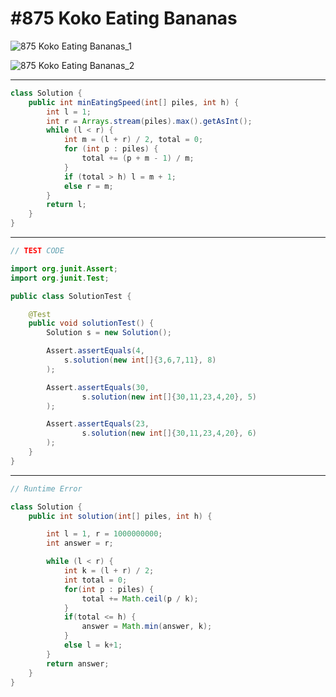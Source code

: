 # #875 Koko Eating Bananas

![875 Koko Eating Bananas_1](https://user-images.githubusercontent.com/64471645/121039066-bbfb9080-c7eb-11eb-8ba0-5dcafc7779f8.JPG)

![875 Koko Eating Bananas_2](https://user-images.githubusercontent.com/64471645/121039227-e1889a00-c7eb-11eb-9431-8b18bdd5ece9.JPG)

---

```java
class Solution {
    public int minEatingSpeed(int[] piles, int h) {
        int l = 1;
        int r = Arrays.stream(piles).max().getAsInt();
        while (l < r) {
            int m = (l + r) / 2, total = 0;
            for (int p : piles) {
                total += (p + m - 1) / m;
            }
            if (total > h) l = m + 1;            
            else r = m;
        }
        return l;
    }
}
```

---

```java
// TEST CODE

import org.junit.Assert;
import org.junit.Test;

public class SolutionTest {

    @Test
    public void solutionTest() {
        Solution s = new Solution();

        Assert.assertEquals(4,
            s.solution(new int[]{3,6,7,11}, 8)
        );

        Assert.assertEquals(30,
                s.solution(new int[]{30,11,23,4,20}, 5)
        );

        Assert.assertEquals(23,
                s.solution(new int[]{30,11,23,4,20}, 6)
        );
    }
}
```

---

```java
// Runtime Error

class Solution {
    public int solution(int[] piles, int h) {

        int l = 1, r = 1000000000;
        int answer = r;

        while (l < r) {
            int k = (l + r) / 2;
            int total = 0;
            for(int p : piles) {
                total += Math.ceil(p / k);
            }
            if(total <= h) {
                answer = Math.min(answer, k);
            }
            else l = k+1;
        }
        return answer;
    }
}
```
